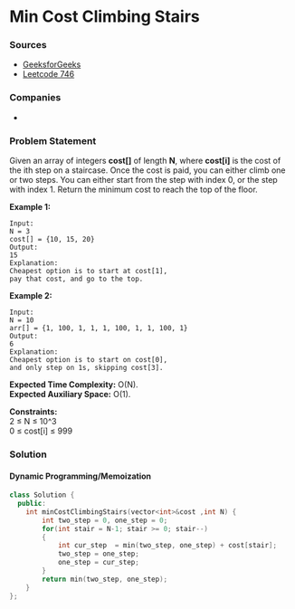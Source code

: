 # Min Cost Climbing Stairs

### Sources

* [GeeksforGeeks](https://practice.geeksforgeeks.org/problems/min-cost-climbing-stairs/1#)
* [Leetcode 746](https://leetcode.com/problems/min-cost-climbing-stairs/)

### Companies

* 
### Problem Statement

Given an array of integers **cost\[\]** of length **N**, where **cost\[i\]** is the cost of the ith step on a staircase. Once the cost is paid, you can either climb one or two steps. You can either start from the step with index 0, or the step with index 1. Return the minimum cost to reach the top of the floor.  
  
 **Example 1:**

```text
Input:
N = 3
cost[] = {10, 15, 20}
Output:
15
Explanation:
Cheapest option is to start at cost[1],
pay that cost, and go to the top.
```

  
 **Example 2:**

```text
Input:
N = 10
arr[] = {1, 100, 1, 1, 1, 100, 1, 1, 100, 1}
Output:
6
Explanation:
Cheapest option is to start on cost[0], 
and only step on 1s, skipping cost[3].
```

**Expected Time Complexity:** O\(N\).  
**Expected Auxiliary Space:** O\(1\).  
  
 **Constraints:**  
 2 ≤ N ≤ 10^3  
 0 ≤ cost\[i\] ≤ 999

### Solution

#### Dynamic Programming/Memoization

```cpp
class Solution {
  public:
    int minCostClimbingStairs(vector<int>&cost ,int N) {
        int two_step = 0, one_step = 0;
        for(int stair = N-1; stair >= 0; stair--)
        {
            int cur_step  = min(two_step, one_step) + cost[stair];
            two_step = one_step;
            one_step = cur_step;
        }        
        return min(two_step, one_step);
    }
};
```

